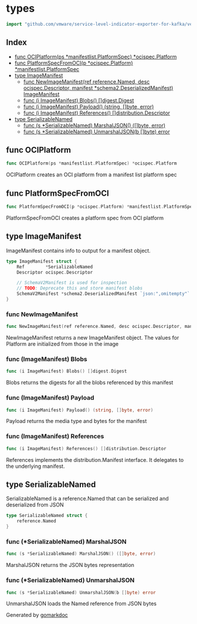 <!-- Code generated by gomarkdoc. DO NOT EDIT -->

# types

```go
import "github.com/vmware/service-level-indicator-exporter-for-kafka/vendor/github.com/docker/cli/cli/manifest/types"
```

## Index

- [func OCIPlatform(ps *manifestlist.PlatformSpec) *ocispec.Platform](<#func-ociplatform>)
- [func PlatformSpecFromOCI(p *ocispec.Platform) *manifestlist.PlatformSpec](<#func-platformspecfromoci>)
- [type ImageManifest](<#type-imagemanifest>)
  - [func NewImageManifest(ref reference.Named, desc ocispec.Descriptor, manifest *schema2.DeserializedManifest) ImageManifest](<#func-newimagemanifest>)
  - [func (i ImageManifest) Blobs() []digest.Digest](<#func-imagemanifest-blobs>)
  - [func (i ImageManifest) Payload() (string, []byte, error)](<#func-imagemanifest-payload>)
  - [func (i ImageManifest) References() []distribution.Descriptor](<#func-imagemanifest-references>)
- [type SerializableNamed](<#type-serializablenamed>)
  - [func (s *SerializableNamed) MarshalJSON() ([]byte, error)](<#func-serializablenamed-marshaljson>)
  - [func (s *SerializableNamed) UnmarshalJSON(b []byte) error](<#func-serializablenamed-unmarshaljson>)


## func OCIPlatform

```go
func OCIPlatform(ps *manifestlist.PlatformSpec) *ocispec.Platform
```

OCIPlatform creates an OCI platform from a manifest list platform spec

## func PlatformSpecFromOCI

```go
func PlatformSpecFromOCI(p *ocispec.Platform) *manifestlist.PlatformSpec
```

PlatformSpecFromOCI creates a platform spec from OCI platform

## type ImageManifest

ImageManifest contains info to output for a manifest object.

```go
type ImageManifest struct {
    Ref        *SerializableNamed
    Descriptor ocispec.Descriptor

    // SchemaV2Manifest is used for inspection
    // TODO: Deprecate this and store manifest blobs
    SchemaV2Manifest *schema2.DeserializedManifest `json:",omitempty"`
}
```

### func NewImageManifest

```go
func NewImageManifest(ref reference.Named, desc ocispec.Descriptor, manifest *schema2.DeserializedManifest) ImageManifest
```

NewImageManifest returns a new ImageManifest object. The values for Platform are initialized from those in the image

### func \(ImageManifest\) Blobs

```go
func (i ImageManifest) Blobs() []digest.Digest
```

Blobs returns the digests for all the blobs referenced by this manifest

### func \(ImageManifest\) Payload

```go
func (i ImageManifest) Payload() (string, []byte, error)
```

Payload returns the media type and bytes for the manifest

### func \(ImageManifest\) References

```go
func (i ImageManifest) References() []distribution.Descriptor
```

References implements the distribution.Manifest interface. It delegates to the underlying manifest.

## type SerializableNamed

SerializableNamed is a reference.Named that can be serialized and deserialized from JSON

```go
type SerializableNamed struct {
    reference.Named
}
```

### func \(\*SerializableNamed\) MarshalJSON

```go
func (s *SerializableNamed) MarshalJSON() ([]byte, error)
```

MarshalJSON returns the JSON bytes representation

### func \(\*SerializableNamed\) UnmarshalJSON

```go
func (s *SerializableNamed) UnmarshalJSON(b []byte) error
```

UnmarshalJSON loads the Named reference from JSON bytes



Generated by [gomarkdoc](<https://github.com/princjef/gomarkdoc>)
